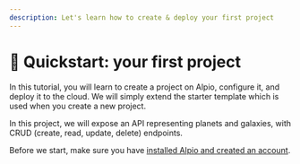 ```yaml
---
description: Let's learn how to create & deploy your first project
---
```


# 🚩 Quickstart: your first project

In this tutorial, you will learn to create a project on Alpio, configure it, and deploy it to the cloud. We will simply extend the starter template which is used when you create a new project.

In this project, we will expose an API representing planets and galaxies, with CRUD (create, read, update, delete) endpoints.

Before we start, make sure you have [installed Alpio and created an account](../setup-and-usage.md).
